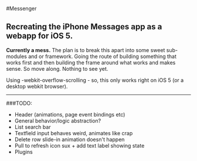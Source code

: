 #Messenger
## Recreating the iPhone Messages app as a webapp for iOS 5.

**Currently a mess.** The plan is to break this apart into some sweet sub-modules and or framework. Going the route of building something that works first and then building the frame around what works and makes sense. So move along. Nothing to see yet.

Using -webkit-overflow-scrolling - so, this only works right on iOS 5 (or a desktop webkit browser).

----


###TODO:

* Header (animations, page event bindings etc)
* General behavior/logic abstraction?
* List search bar
* Textfield input behaves weird, animates like crap
* Delete row slide-in animation doesn't happen
* Pull to refresh icon sux + add text label showing state 
* Plugins
